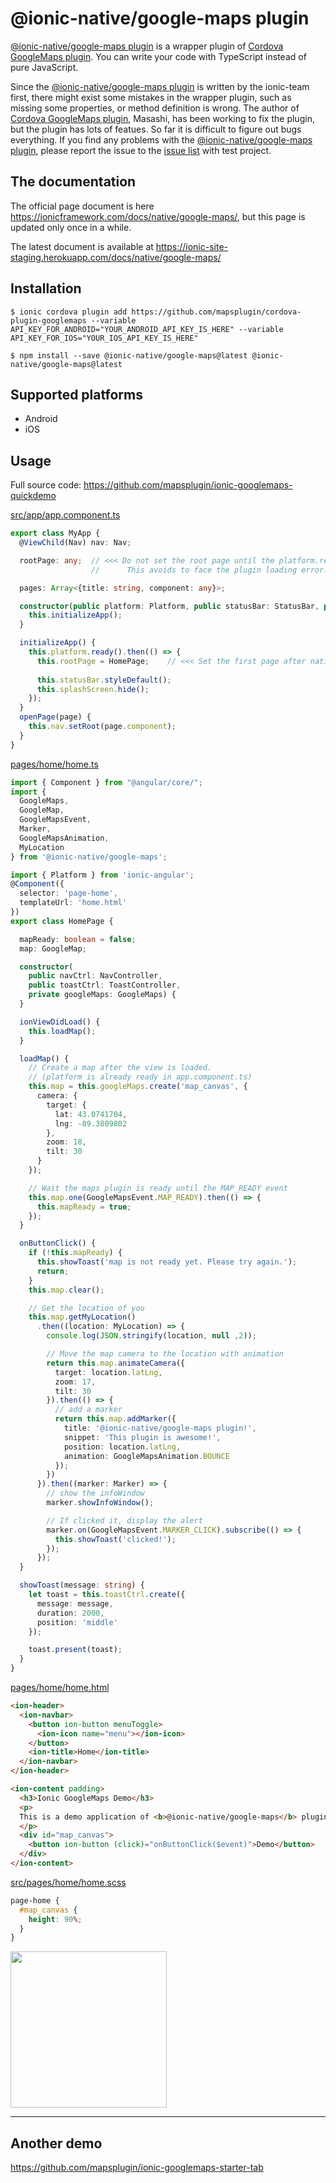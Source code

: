 # @ionic-native/google-maps plugin

[@ionic-native/google-maps plugin](https://www.npmjs.com/package/@ionic-native/google-maps) is a wrapper plugin of [Cordova GoogleMaps plugin](https://github.com/mapsplugin/cordova-plugin-googlemaps).
You can write your code with TypeScript instead of pure JavaScript.

Since the [@ionic-native/google-maps plugin](https://www.npmjs.com/package/@ionic-native/google-maps) is written by the ionic-team first, there might exist some mistakes in the wrapper plugin, such as missing some properties, or method definition is wrong.
The author of [Cordova GoogleMaps plugin](https://github.com/mapsplugin/cordova-plugin-googlemaps), Masashi, has been working to fix the plugin, but the plugin has lots of featues. So far it is difficult to figure out bugs everything.
If you find any problems with the [@ionic-native/google-maps plugin](https://www.npmjs.com/package/@ionic-native/google-maps), please report the issue to the [issue list](https://github.com/mapsplugin/cordova-plugin-googlemaps/issues) with test project.

## The documentation

The official page document is here https://ionicframework.com/docs/native/google-maps/, but this page is updated only once in a while.

The latest document is available at https://ionic-site-staging.herokuapp.com/docs/native/google-maps/

## Installation

```
$ ionic cordova plugin add https://github.com/mapsplugin/cordova-plugin-googlemaps --variable API_KEY_FOR_ANDROID="YOUR_ANDROID_API_KEY_IS_HERE" --variable API_KEY_FOR_IOS="YOUR_IOS_API_KEY_IS_HERE"

$ npm install --save @ionic-native/google-maps@latest @ionic-native/google-maps@latest
```


## Supported platforms

- Android
- iOS

## Usage

Full source code: https://github.com/mapsplugin/ionic-googlemaps-quickdemo


[src/app/app.component.ts](https://github.com/mapsplugin/ionic-googlemaps-quickdemo/blob/master/src/app/app.component.ts)

```TypeScript
export class MyApp {
  @ViewChild(Nav) nav: Nav;

  rootPage: any;  // <<< Do not set the root page until the platform.ready()
                  //      This avoids to face the plugin loading error.

  pages: Array<{title: string, component: any}>;

  constructor(public platform: Platform, public statusBar: StatusBar, public splashScreen: SplashScreen) {
    this.initializeApp();
  }

  initializeApp() {
    this.platform.ready().then(() => {
      this.rootPage = HomePage;    // <<< Set the first page after native side is ready.
      
      this.statusBar.styleDefault();
      this.splashScreen.hide();
    });
  }
  openPage(page) {
    this.nav.setRoot(page.component);
  }
}
```


[pages/home/home.ts](https://github.com/mapsplugin/ionic-googlemaps-quickdemo/blob/master/src/pages/home/home.ts)

```TypeScript
import { Component } from "@angular/core/";
import {
  GoogleMaps,
  GoogleMap,
  GoogleMapsEvent,
  Marker,
  GoogleMapsAnimation,
  MyLocation
} from '@ionic-native/google-maps';

import { Platform } from 'ionic-angular';
@Component({
  selector: 'page-home',
  templateUrl: 'home.html'
})
export class HomePage {

  mapReady: boolean = false;
  map: GoogleMap;

  constructor(
    public navCtrl: NavController,
    public toastCtrl: ToastController,
    private googleMaps: GoogleMaps) {
  }

  ionViewDidLoad() {
    this.loadMap();
  }

  loadMap() {
    // Create a map after the view is loaded.
    // (platform is already ready in app.component.ts)
    this.map = this.googleMaps.create('map_canvas', {
      camera: {
        target: {
          lat: 43.0741704,
          lng: -89.3809802
        },
        zoom: 18,
        tilt: 30
      }
    });

    // Wait the maps plugin is ready until the MAP_READY event
    this.map.one(GoogleMapsEvent.MAP_READY).then(() => {
      this.mapReady = true;
    });
  }

  onButtonClick() {
    if (!this.mapReady) {
      this.showToast('map is not ready yet. Please try again.');
      return;
    }
    this.map.clear();

    // Get the location of you
    this.map.getMyLocation()
      .then((location: MyLocation) => {
        console.log(JSON.stringify(location, null ,2));

        // Move the map camera to the location with animation
        return this.map.animateCamera({
          target: location.latLng,
          zoom: 17,
          tilt: 30
        }).then(() => {
          // add a marker
          return this.map.addMarker({
            title: '@ionic-native/google-maps plugin!',
            snippet: 'This plugin is awesome!',
            position: location.latLng,
            animation: GoogleMapsAnimation.BOUNCE
          });
        })
      }).then((marker: Marker) => {
        // show the infoWindow
        marker.showInfoWindow();

        // If clicked it, display the alert
        marker.on(GoogleMapsEvent.MARKER_CLICK).subscribe(() => {
          this.showToast('clicked!');
        });
      });
  }

  showToast(message: string) {
    let toast = this.toastCtrl.create({
      message: message,
      duration: 2000,
      position: 'middle'
    });

    toast.present(toast);
  }
}
```

[pages/home/home.html](https://github.com/mapsplugin/ionic-googlemaps-quickdemo/blob/master/src/pages/home/home.html)

```html
<ion-header>
  <ion-navbar>
    <button ion-button menuToggle>
      <ion-icon name="menu"></ion-icon>
    </button>
    <ion-title>Home</ion-title>
  </ion-navbar>
</ion-header>

<ion-content padding>
  <h3>Ionic GoogleMaps Demo</h3>
  <p>
  This is a demo application of <b>@ionic-native/google-maps</b> plugin.
  </p>
  <div id="map_canvas">
    <button ion-button (click)="onButtonClick($event)">Demo</button>
  </div>
</ion-content>
```

[src/pages/home/home.scss](https://github.com/mapsplugin/ionic-googlemaps-quickdemo/blob/master/src/pages/home/home.scss)

```css
page-home {
  #map_canvas {
    height: 90%;
  }
}
```

<img src="https://raw.githubusercontent.com/mapsplugin/ionic-googlemaps-quickdemo/master/capture.png" width="250">


----

## Another demo

https://github.com/mapsplugin/ionic-googlemaps-starter-tab

